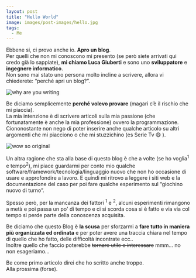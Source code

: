 ```yaml
---
layout: post
title: "Hello World"
image: images/post-images/hello.jpg 
tags:
  - Me
---
```

Ebbene si, ci provo anche io. **Apro un blog**.  
Per quelli che non mi conoscono mi presento (se però siete arrivati qui credo già lo sappiate), **mi chiamo Luca Giuberti** e sono uno **sviluppatore** e **ingegnere informatico**.  
Non sono mai stato uno persona molto incline a scrivere, allora vi chiederete: “perché apri un blog?”.


<img src="{{ site.url }}/images/post-images/why-are-you-writing.jpg" alt="why are you writing">

Be diciamo semplicemente **perché volevo provare** (magari c’è il rischio che mi piaccia).  
La mia intenzione è di scrivere articoli sulla mia passione (che fortunatamente è anche la mia professione) ovvero la programmazione. Ciononostante non nego di poter inserire anche qualche articolo su altri argomenti che mi piacciono o che mi stuzzichino (es Serie Tv :smile: ).  

<img src="{{ site.url }}/images/post-images/wow-so-original.jpg" alt="wow so original">

Un altra ragione che sta alla base di questo blog è che a volte (se ho voglia<sup>1</sup> e tempo<sup>2</sup>), mi piace guardarmi per conto mio qualche software/framework/tecnologia/linguaggio nuovo che non ho occasione di usare e approfondire a lavoro. E quindi mi ritrovo a leggere i siti web e la documentazione del caso per poi fare qualche esperimento sul “giochino nuovo di turno”.
  
Spesso però, per la mancanza dei fattori <sup>1</sup> e <sup>2</sup>, alcuni esperimenti rimangono a metà e poi passa un po' di tempo e ci si scorda cosa si è fatto e via via col tempo si perde parte della conoscenza acquisita.
  
Be diciamo che questo Blog è **la scusa** per sforzarmi a **fare tutto in maniera più organizzata ed ordinata** e per poter avere una traccia chiara nel tempo di quello che ho fatto, delle difficoltà incontrate ecc..  
Inoltre quello che faccio poterebbe <del>tornare utile o interessare</del> mmm… no non esageriamo…  


Be come primo articolo direi che ho scritto anche troppo.  
Alla prossima (forse).  
